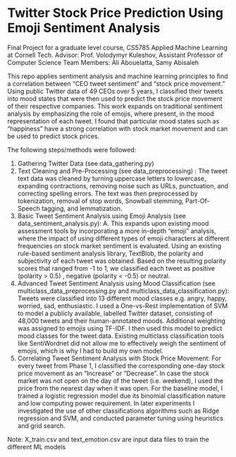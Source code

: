 # Twitter Stock Price Prediction Using Emoji Sentiment Analysis 

Final Project for a graduate level course, CS5785 Applied Machine Learning at Cornell Tech.
Advisor: Prof. Volodymyr Kuleshov, Assistant Professor of Computer Science
Team Members: Ali Abouelatta, Samy Abisaleh 

This repo applies sentiment analysis and machine learning principles to find a correlation
between “CEO tweet sentiment” and “stock price movement.” Using public Twitter data of 49
CEOs over 5 years, I classified their tweets into mood states that were then used to predict the
stock price movement of their respective companies. This work expands on traditional sentiment
analysis by emphasizing the role of emojis, where present, in the mood representation of each
tweet. I found that particular mood states such as “happiness” have a strong correlation with
stock market movement and can be used to predict stock prices.

The following steps/methods were followed: 
1. Gathering Twitter Data (see data_gathering.py)
2. Text Cleaning and Pre-Processing (see data_preprocessing) : The tweet text data was cleaned by turning uppercase letters to lowercase, expanding contractions, removing noise such as URLs, punctuation, and correcting spelling errors. The text was then preprocessed by tokenization, removal of stop words, Snowball stemming, Part-Of-Speech tagging, and lemmatization.
3. Basic Tweet Sentiment Analysis using Emoji Analysis (see data_sentiment_analysis.py): A. This expands upon existing mood assessment tools by incorporating a more in-depth “emoji” analysis, where the impact of using different types of emoji characters at different frequencies on stock market sentiment is evaluated. Using an existing rule-based sentiment analysis library, TextBlob, the polarity and subjectivity of each tweet was obtained. Based on the resulting polarity scores that ranged from -1 to 1, we classified each tweet as positive (polarity > 0.5) , negative (polarity < -0.5) or neutral.
4. Advanced Tweet Sentiment Analysis using Mood Classification (see multiclass_data_preprocessing.py and multiclass_data_classification.py): Tweets were classified into 13 different mood classes e.g. angry, happy, worried, sad, enthusiastic. I used a One-vs-Rest implementation of SVM to model a publicly available, labelled Twitter dataset, consisting of 48,000 tweets and their human-annotated moods. Additional weighting was assigned to emojis using TF-IDF. I then used this model to predict mood classes for the tweet data. Existing multiclass classification tools like SentiWordnet did not allow me to effectively weigh the sentiment of emojis, which is why I had to build my own model.
5. Correlating Tweet Sentiment Analysis with Stock Price Movement: For every tweet from Phase 1, I classified the corresponding one-day stock price movement as an “Increase” or “Decrease”. In case the stock market was not open on the day of the tweet (i.e. weekend), I used the price from the nearest day when it was open. For the baseline model, I trained a logistic regression model due its binomial classification nature and low computing power requirement. In later experiments I investigated the use of other classifications
algorithms such as Ridge regression and SVM, and conducted parameter tuning using heuristics and grid search.

Note: X_train.csv and text_emotion.csv are input data files to train the different ML models
